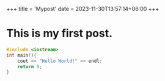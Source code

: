+++
title = 'Mypost'
date = 2023-11-30T13:57:14+06:00
+++

# This is my first post.
```C++
#include <iostream>
int main(){
    cout << "Hello World!" << endl;
    return 0;
}
```
